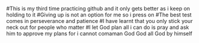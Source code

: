 #This is my third time practicing github and it only gets better as i keep on holding to it
#Giving up is not an option for me so i press on
#The best test comes in perseverance and patience
#I have learnt that you only stick your neck out for people who matter
#I let God plan all i can do is pray and ask him to approve my plans for i cannot comaman God
God all God by himself 
